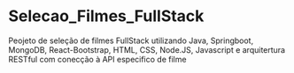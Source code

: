 # Selecao_Filmes_FullStack
Peojeto de seleção de filmes FullStack utilizando Java, Springboot, MongoDB, React-Bootstrap, HTML, CSS, Node.JS, Javascript e arquitertura RESTful com conecção à API especifico de filme
